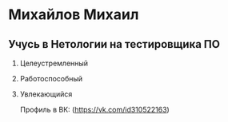 # **Михайлов Михаил**

## Учусь в Нетологии на тестировщика ПО
1. Целеустремленный
2. Работоспособный
3. Увлекающийся
   
   Профиль в ВК: (https://vk.com/id310522163)